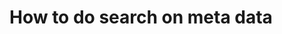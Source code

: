 <!--
parent: 'User Guide'
created_at: '2015-01-08 18:27:16'
updated_at: '2015-01-08 18:27:17'
authors:
    - 'Yaw Onidin'
tags:
    - '"Legacy User Guide:How to do"'
    - 'Legacy User Guide'
-->

How to do search on meta data
=============================


